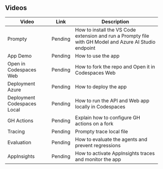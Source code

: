 ## Videos

| Video          | Link | Description |
|-------------------|----------------------------------|----------------------------------|
| Prompty       | Pending | How to install the VS Code extension and run a Prompty file with GH Model and Azure AI Studio endpoint |
| App Demo      | Pending | How to use the app |
| Open in Codespaces Web | Pending | How to fork the repo and Open it in Codespaces Web |
| Deployment Azure | Pending | How to deploy the app | 
| Deployment Codespaces Local | Pending | How to run the API and Web app locally in Codespaces | 
| GH Actions | Pending | Explain how to configure GH actions on a fork | 
| Tracing | Pending | Prompty trace local file |
| Evaluation | Pending | How to evaluate the agents and prevent regressions |
| AppInsights | Pending | How to activate AppInsights traces and monitor the app |
